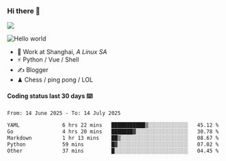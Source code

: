 ### Hi there 👋
![](https://komarev.com/ghpvc/?username=Xuhandsome)


<img src="https://github-readme-stats.vercel.app/api?username=XuHandsome&show_icons=true&theme=merko" alt="Hello world">

<br/>

- 🍻  Work at Shanghai, _A Linux SA_
- ⚡  Python / Vue / Shell
- ✍️  Blogger
- ♟  Chess / ping pong / LOL

#### Coding status last 30 days ⌨️

<!--START_SECTION:waka-->

```txt
From: 14 June 2025 - To: 14 July 2025

YAML              6 hrs 22 mins   ███████████▒░░░░░░░░░░░░░   45.12 %
Go                4 hrs 20 mins   ███████▓░░░░░░░░░░░░░░░░░   30.78 %
Markdown          1 hr 13 mins    ██▒░░░░░░░░░░░░░░░░░░░░░░   08.67 %
Python            59 mins         █▓░░░░░░░░░░░░░░░░░░░░░░░   07.02 %
Other             37 mins         █░░░░░░░░░░░░░░░░░░░░░░░░   04.45 %
```

<!--END_SECTION:waka-->
